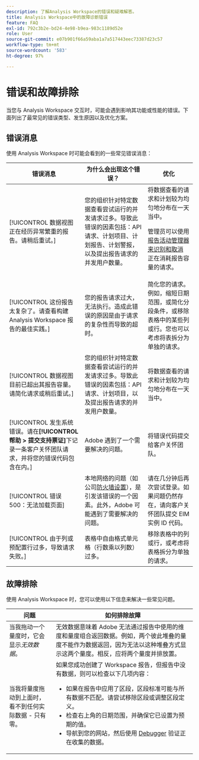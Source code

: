 ```yaml
---
description: 了解Analysis Workspace的错误和疑难解答。
title: Analysis Workspace中的故障诊断错误
feature: FAQ
exl-id: 792c3b2e-bd24-4e98-b9ea-983c1189d52e
role: User
source-git-commit: e07b901f66a59aba1a7a517443eec73387d23c57
workflow-type: tm+mt
source-wordcount: '583'
ht-degree: 97%

---
```


# 错误和故障排除

当您与 Analysis Workspace 交互时，可能会遇到影响其功能或性能的错误。下面列出了最常见的错误类型、发生原因以及优化方案。

## 错误消息

使用 Analysis Workspace 时可能会看到的一些常见错误消息：

| 错误消息 | 为什么会出现这个错误？ | 优化 |
| --- | --- | --- |
| [!UICONTROL 数据视图正在经历异常繁重的报告。请稍后重试。] | 您的组织针对特定数据查看尝试运行的并发请求过多。导致此错误的因素包括：API 请求、计划项目、计划报告、计划警报，以及提出报告请求的并发用户数量。 | 将数据查看的请求和计划较为均匀地分布在一天当中。<p>管理员可以使用 [报告活动管理器来识别和取消](/help/reporting-activity-manager/reporting-activity-overview.md) 正在消耗报告容量的请求。</p> |
| [!UICONTROL 这份报告太复杂了。请查看构建 Analysis Workspace 报告的最佳实践。] | 您的报告请求过大，无法执行。造成此错误的原因是由于请求的复杂性而导致的超时。 | 简化您的请求。例如，缩短日期范围，或简化分段条件，或移除表格中的某些列或行。您也可以考虑将表拆分为单独的请求。 |
| [!UICONTROL 数据视图目前已超出其报告容量。请简化请求或稍后重试。] | 您的组织针对特定数据查看尝试运行的并发请求过多。导致此错误的因素包括：API 请求、计划项目，以及提出报告请求的并发用户数量。 | 将数据查看的请求和计划较为均匀地分布在一天当中。 |
| [!UICONTROL 发生系统错误。请在&#x200B;**[!UICONTROL 帮助 > 提交支持票证]**&#x200B;下记录一条客户关怀团队请求，并将您的错误代码包含在内。] | Adobe 遇到了一个需要解决的问题。 | 将错误代码提交给客户关怀团队。 |
| [!UICONTROL 错误 500：无法加载页面] | 本地网络的问题（如公司[防火墙设置](/help/technotes/ip-addresses.md)），是引发该错误的一个因素。此外，Adobe 可能遇到了需要解决的问题。 | 请在几分钟后再次尝试登录。如果问题仍然存在，请向客户关怀团队提交 EIM 实例 ID 代码。 |
| [!UICONTROL 由于列或预配置行过多，导致请求失败。] | 表格中自由格式单元格（行数乘以列数）过多。 | 移除表格中的列或行，或考虑将表格拆分为单独的请求。 |


## 故障排除

使用 Analysis Workspace 时，您可以使用以下信息来解决一些常见问题。

| 问题 | 如何排除故障 |
|---|---|
| 当我拖动一个量度时，它会显示&#x200B;*无效数据*。 | 无效数据意味着 Adobe 无法通过报告中使用的维度和量度组合返回数据。例如，两个彼此堆叠的量度不能作为数据返回，因为无法以这种堆叠方式显示这两个量度。相反，应将两个量度并排放置。 |
| 当我将量度拖动到上面时，看不到任何实际数据 - 只有零。 | 如果您成功创建了 Workspace 报告，但报告中没有数据，则可以检查以下几项内容：<ul><li>如果在报告中应用了区段，区段标准可能与所有数据不匹配。请尝试移除区段或调整区段定义。</li><li>检查右上角的日期范围，并确保它已设置为预期的值。</li><li>导航到您的网站，然后使用 [Debugger](https://experienceleague.adobe.com/docs/debugger/using/experience-cloud-debugger.html?lang=zh-Hans) 验证正在收集的数据。</li></ul> |
